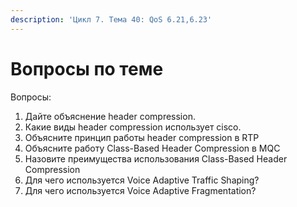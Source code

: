 ```yaml
---
description: 'Цикл 7. Тема 40: QoS 6.21,6.23'
---
```


# Вопросы по теме

Вопросы:  
1. Дайте объяснение header compression.  
2. Какие виды header compression использует cisco.  
3. Объясните принцип работы header compression в RTP  
4. Объясните работу Class-Based Header Compression в MQC  
5. Назовите преимущества использования Class-Based Header Compression  
6. Для чего используется Voice Adaptive Traffic Shaping?  
7. Для чего используется Voice Adaptive Fragmentation?

